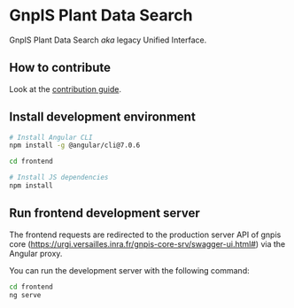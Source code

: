 # GnpIS Plant Data Search

GnpIS Plant Data Search *aka* legacy Unified Interface.

## How to contribute

Look at the [contribution guide](CONTRIBUTING.md).

## Install development environment

```sh
# Install Angular CLI
npm install -g @angular/cli@7.0.6

cd frontend

# Install JS dependencies
npm install
```

## Run frontend development server

The frontend requests are redirected to the production server API of gnpis core (https://urgi.versailles.inra.fr/gnpis-core-srv/swagger-ui.html#) via the Angular proxy.

You can run the development server with the following command:

```sh
cd frontend
ng serve
```